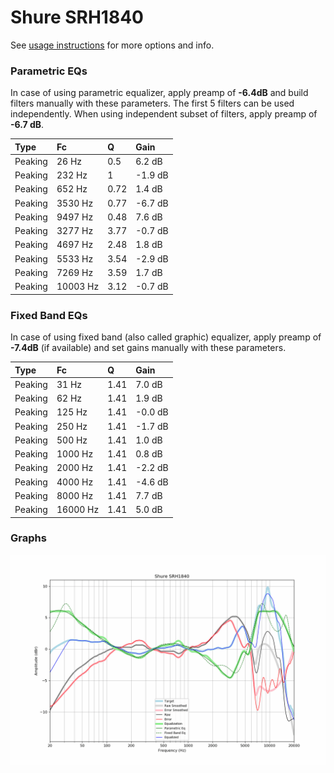 # Shure SRH1840
See [usage instructions](https://github.com/jaakkopasanen/AutoEq#usage) for more options and info.

### Parametric EQs
In case of using parametric equalizer, apply preamp of **-6.4dB** and build filters manually
with these parameters. The first 5 filters can be used independently.
When using independent subset of filters, apply preamp of **-6.7 dB**.

| Type    | Fc       |    Q | Gain    |
|:--------|:---------|:-----|:--------|
| Peaking | 26 Hz    | 0.5  | 6.2 dB  |
| Peaking | 232 Hz   | 1    | -1.9 dB |
| Peaking | 652 Hz   | 0.72 | 1.4 dB  |
| Peaking | 3530 Hz  | 0.77 | -6.7 dB |
| Peaking | 9497 Hz  | 0.48 | 7.6 dB  |
| Peaking | 3277 Hz  | 3.77 | -0.7 dB |
| Peaking | 4697 Hz  | 2.48 | 1.8 dB  |
| Peaking | 5533 Hz  | 3.54 | -2.9 dB |
| Peaking | 7269 Hz  | 3.59 | 1.7 dB  |
| Peaking | 10003 Hz | 3.12 | -0.7 dB |

### Fixed Band EQs
In case of using fixed band (also called graphic) equalizer, apply preamp of **-7.4dB**
(if available) and set gains manually with these parameters.

| Type    | Fc       |    Q | Gain    |
|:--------|:---------|:-----|:--------|
| Peaking | 31 Hz    | 1.41 | 7.0 dB  |
| Peaking | 62 Hz    | 1.41 | 1.9 dB  |
| Peaking | 125 Hz   | 1.41 | -0.0 dB |
| Peaking | 250 Hz   | 1.41 | -1.7 dB |
| Peaking | 500 Hz   | 1.41 | 1.0 dB  |
| Peaking | 1000 Hz  | 1.41 | 0.8 dB  |
| Peaking | 2000 Hz  | 1.41 | -2.2 dB |
| Peaking | 4000 Hz  | 1.41 | -4.6 dB |
| Peaking | 8000 Hz  | 1.41 | 7.7 dB  |
| Peaking | 16000 Hz | 1.41 | 5.0 dB  |

### Graphs
![](./Shure%20SRH1840.png)